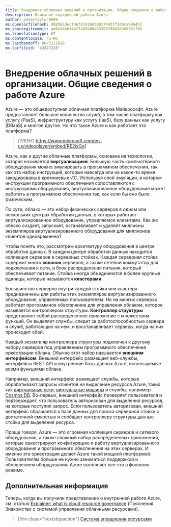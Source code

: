 ```yaml
---
title: Внедрение облачных решений в организации. Общие сведения о работе Azure
description: Описание внутренней работы Azure
author: petertaylor9999
ms.openlocfilehash: d98585decf46f81916030017443ff3d0ca986457
ms.sourcegitcommit: ae8a1de6f4af7a89a66a8339879843d945201f85
ms.translationtype: HT
ms.contentlocale: ru-RU
ms.lasthandoff: 08/31/2018
ms.locfileid: "43327228"
---
```

# <a name="enterprise-cloud-adoption-how-does-azure-work"></a>Внедрение облачных решений в организации. Общие сведения о работе Azure

Azure — это общедоступная облачная платформа Майкрософт. Azure предоставляет большое количество служб, в том числе платформу как услугу (PaaS), инфраструктуру как услугу (IaaS), базу данных как услугу (DBaaS) и многое другое. Но что такое Azure и как работает эта платформа?

> [!VIDEO https://www.microsoft.com/en-us/videoplayer/embed/RE2ixGo] 

Azure, как и другие облачные платформы, основана на технологии, которая называется **виртуализацией**. Большую часть компьютерного оборудования можно эмулировать в программном обеспечении, так как это набор инструкций, которые навсегда или на какое-то время закодированы в кремниевые ИС. Используя слой эмуляции, в котором инструкции программного обеспечения сопоставляются с инструкциями оборудования, виртуализированное оборудование может работать в программном обеспечении так, как если бы оно было физическим.

По сути, облако — это набор физических серверов в одном или нескольких центрах обработки данных, в которых работает виртуализированное оборудование, управляемое клиентами. Как же облако создает, запускает, останавливает и удаляет миллионы экземпляров виртуализированного оборудования для миллионов клиентов одновременно?

Чтобы понять это, рассмотрим архитектуру оборудования в центре обработки данных.  В каждом центре обработки данных находится коллекция серверов в серверных стойках. Каждая серверная стойка содержит много **колонок** серверов, а также сетевой коммутатор для подключения к сети, и блок распределения питания, который обеспечивает питание. Стойка иногда объединяются в более крупные единицы, которые называются **кластерами**. 

Большинство серверов внутри каждой стойки или кластера предназначены для работы этих экземпляров виртуализированного оборудования, управляемых пользователем. Но на многих серверах работает программное обеспечение для управления облаком, которое называется контроллером структуры. **Контроллер структуры** представляет собой распределенное приложение с множеством функций. Он выделяет службы, следит за работоспособностью сервера и служб, работающих на нем, и восстанавливает серверы, когда на них происходит сбой.

Каждый экземпляр контроллера структуры подключен к другому набору серверов под управлением программного обеспечения оркестрации облака. Обычно этот набор называется **внешним интерфейсом**. Внешний интерфейс размещает веб-службы, интерфейсы REST API и внутренние базы данных Azure, используемые всеми функциями облака. 

Например, внешний интерфейс размещает службы, которые обрабатывают запросы клиентов на выделение ресурсов Azure, таких как [виртуальные сети][vnet], [виртуальные машины][vms] и службы, например [Cosmos DB][cosmosdb]. Во-первых, внешний интерфейс проверяет пользователя и подтверждает, что пользователь авторизован для выделения ресурсов, на которые поступил запрос. Если пользователь авторизован, внешний интерфейс обращается к базе данных для поиска серверной стойки с достаточной емкостью и сообщает контроллеру структуры данные стойки для выделения ресурса.

Проще говоря, Azure — это огромная коллекция серверов и сетевого оборудования, а также сложный набор распределенных приложений, которые оркестрируют конфигурацию и работу виртуализированного оборудования и программного обеспечения на этих серверах. И именно эта оркестрация делает Azure такой мощной платформой. Пользователям больше не нужно заниматься поддержкой и обновлением оборудования: Azure выполняет все это в фоновом режиме. 

## <a name="next-steps"></a>Дополнительная информация

Теперь, когда вы получили представление о внутренней работе Azure, см. статью [Explainer: what is cloud resource governance](what-is-governance.md) (Пояснения. Знакомство с системой управления облачными ресурсами). 

> [!div class="nextstepaction"]
> [Система управления ресурсами](what-is-governance.md)

<!-- Links -->

[cosmosdb]: /azure/cosmos-db/introduction
[docs-add-users-to-aad]: /azure/active-directory/add-users-azure-active-directory?toc=/azure/architecture/cloud-adoption-guide/toc.json
[vms]: /azure/virtual-machines/
[vnet]: /azure/virtual-network/virtual-networks-overview
